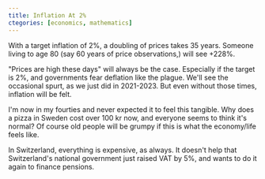 ```yaml
---
title: Inflation At 2%
ctegories: [economics, mathematics]
---
```


With a target inflation of 2%, a doubling of prices takes 35 years.
Someone living to age 80 (say 60 years of price observations,) will see +228%.

"Prices are high these days" will always be the case.
Especially if the target is 2%, and governments fear deflation like the plague.
We'll see the occasional spurt, as we just did in 2021-2023.
But even without those times, inflation will be felt.

I'm now in my fourties and never expected it to feel this tangible.
Why does a pizza in Sweden cost over 100 kr now, and everyone seems to think it's normal?
Of course old people will be grumpy if this is what the economy/life feels like.

In Switzerland, everything is expensive, as always.
It doesn't help that Switzerland's national government just raised VAT by 5%, and wants to do it again to finance pensions.
